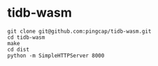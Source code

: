 # tidb-wasm

```shell
git clone git@github.com:pingcap/tidb-wasm.git
cd tidb-wasm
make
cd dist
python -m SimpleHTTPServer 8000
```
